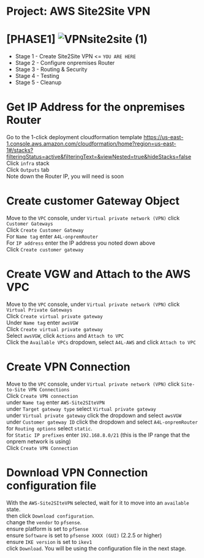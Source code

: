 # Project: AWS Site2Site VPN

# [PHASE1] ![VPNsite2site (1)](https://user-images.githubusercontent.com/128338058/235252422-6ff9bace-49dd-4abb-a280-5a4763f52e5a.png)




- Stage 1 - Create Site2Site VPN <= `YOU ARE HERE`
- Stage 2 - Configure onpremises Router
- Stage 3 - Routing & Security
- Stage 4 - Testing
- Stage 5 - Cleanup

# Get IP Address for the onpremises Router

Go to the 1-click deployment cloudformation template https://us-east-1.console.aws.amazon.com/cloudformation/home?region=us-east-1#/stacks?filteringStatus=active&filteringText=&viewNested=true&hideStacks=false  
Click `infra` stack  
Click `Outputs` tab  
Note down the Router IP, you will need is soon  


# Create customer Gateway Object

Move to the `VPC` console, under `Virtual private network (VPN)` click `Customer Gateways`  
Click `Create Customer Gateway`  
For `Name tag` enter `A4L-onpremRouter`  
For `IP address` enter the IP address you noted down above  
Click `Create customer gateway`  

# Create VGW and Attach to the AWS VPC

Move to the `VPC` console, under `Virtual private network (VPN)` click `Virtual Private Gateways`  
Click `Create virtual private gateway`  
Under `Name tag` enter `awsVGW`  
Click `Create virtual private gateway`  
Select `awsVGW`, click `Actions` and `Attach to VPC`  
Click the `Available VPCs` dropdown, select `A4L-AWS` and click `Attach to VPC`  

# Create VPN Connection

Move to the `VPC` console, under `Virtual private network (VPN)` click `Site-to-Site VPN Connections`  
Click `Create VPN connection`  
under `Name tag` enter `AWS-Site2SIteVPN`  
under `Target gateway type` select `Virtual private gateway`  
under `Virtual private gateway` click the dropdown and select `awsVGW`  
under `Customer gateway ID` click the dropdown and select `A4L-onpremRouter` 
for `Routing options` select `static`.  
for `Static IP prefixes` enter `192.168.8.0/21` (this is the IP range that the onprem network is using)  
Click `Create VPN Connection`  

# Download VPN Connection configuration file

With the `AWS-Site2SIteVPN` selected, wait for it to move into an `available` state.    
then click `Download configuration`.   
change the `vendor` to `pfsense`.   
ensure platform is set to `pfSense`  
ensure `Software` is set to `pfsense XXXX (GUI)` (2.2.5 or higher)  
ensure `IKE version` is set to `ikev1`  
click `Download`. 
You will be using the configuration file in the next stage.  




